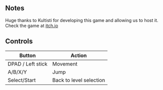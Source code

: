 ## Notes

Huge thanks to Kultisti for developing this game and allowing us to host it. Check the game at [itch.io](https://kultisti.itch.io/hop-owl)

## Controls

| Button | Action |
|--|--| 
|DPAD / Left stick|Movement|
|A/B/X/Y|Jump|
|Select/Start|Back to level selection|


